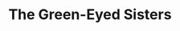 ---
layout: other-video
permalink: /the-green-eyed-sisters
title: The Green-Eyed Sisters
video_number: 57
release_date: 1998-01-01
description: 
cast: 
video_info:
  - 
video_available: false
medium: live action
old_cm_description: |
  For a high school project, my sister's friends wrote a fairy tale script about witches who try to poison a princess. When they made a video of it, they consulted me for help. I had little to do with this production, but directed one scene and edited the whole thing.
james_old_star_rating: 
james_old_number_rating: 6
---